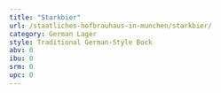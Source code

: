 ```yaml
---
title: "Starkbier"
url: /staatliches-hofbrauhaus-in-munchen/starkbier/
category: German Lager
style: Traditional German-Style Bock
abv: 0
ibu: 0
srm: 0
upc: 0
---
```


